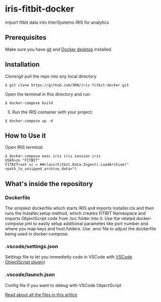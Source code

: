 # iris-fitbit-docker
import fitbit data into InterSystems IRIS for analytics

## Prerequisites
Make sure you have [git](https://git-scm.com/book/en/v2/Getting-Started-Installing-Git) and [Docker desktop](https://www.docker.com/products/docker-desktop) installed.

## Installation 

Clone/git pull the repo into any local directory

```
$ git clone https://github.com/5RN/iris-fitbit-docker.git
```

Open the terminal in this directory and run:

```
$ docker-compose build
```

3. Run the IRIS container with your project:

```
$ docker-compose up -d
```

## How to Use it

Open IRIS terminal:

```
$ docker-compose exec iris iris session iris
USER>zn "FITBIT"
FITBIT>set sc = ##class(Fitbit.Data.Ingest).LoadArchive("<path_to_unzipped_archive_data>")
```

## What's inside the repository

### Dockerfile

The simplest dockerfile which starts IRIS and imports Installer.cls and then runs the Installer.setup method, which creates FITBIT Namespace and imports ObjectScript code from /src folder into it.
Use the related docker-compose.yml to easily setup additional parametes like port number and where you map keys and host folders.
Use .env/ file to adjust the dockerfile being used in docker-compose.

### .vscode/settings.json

Settings file to let you immedietly code in VSCode with [VSCode ObjectScript plugin](https://marketplace.visualstudio.com/items?itemName=daimor.vscode-objectscript))

### .vscode/launch.json
Config file if you want to debug with VSCode ObjectScript

[Read about all the files in this artilce](https://community.intersystems.com/post/dockerfile-and-friends-or-how-run-and-collaborate-objectscript-projects-intersystems-iris)

